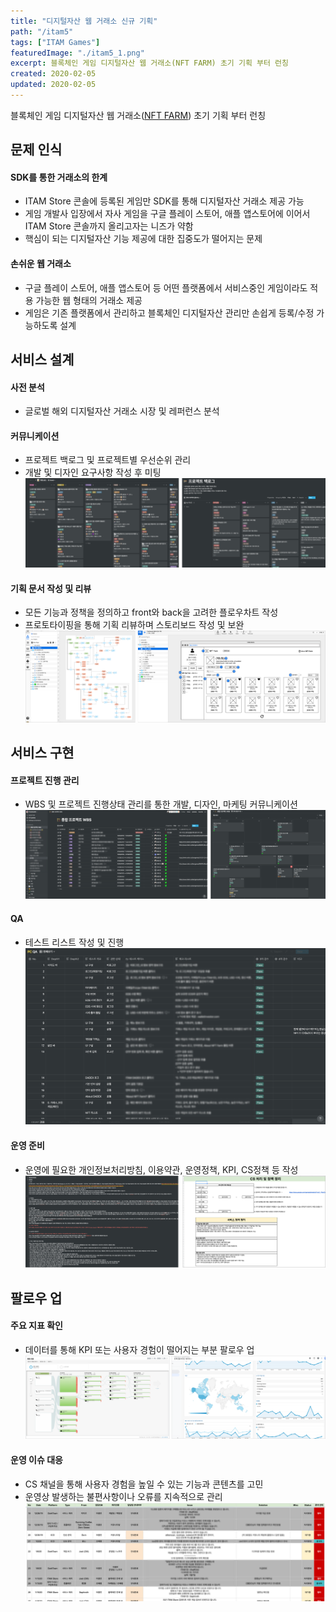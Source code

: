 ```yaml
---
title: "디지털자산 웹 거래소 신규 기획"
path: "/itam5"
tags: ["ITAM Games"]
featuredImage: "./itam5_1.png"
excerpt: 블록체인 게임 디지털자산 웹 거래소(NFT FARM) 초기 기획 부터 런칭
created: 2020-02-05
updated: 2020-02-05
---
```


블록체인 게임 디지털자산 웹 거래소(<a href="https://nft.farm" target="_blank">NFT FARM</a>) 초기 기획 부터 런칭

## 문제 인식

#### SDK를 통한 거래소의 한계

- ITAM Store 콘솔에 등록된 게임만 SDK를 통해 디지털자산 거래소 제공 가능
- 게임 개발사 입장에서 자사 게임을 구글 플레이 스토어, 애플 앱스토어에 이어서 ITAM Store 콘솔까지 올리고자는 니즈가 약함
- 핵심이 되는 디지털자산 기능 제공에 대한 집중도가 떨어지는 문제

#### 손쉬운 웹 거래소

- 구글 플레이 스토어, 애플 앱스토어 등 어떤 플랫폼에서 서비스중인 게임이라도 적용 가능한 웹 형태의 거래소 제공
- 게임은 기존 플랫폼에서 관리하고 블록체인 디지털자산 관리만 손쉽게 등록/수정 가능하도록 설계

## 서비스 설계

#### 사전 분석

- 글로벌 해외 디지털자산 거래소 시장 및 레퍼런스 분석

#### 커뮤니케이션

- 프로젝트 백로그 및 프로젝트별 우선순위 관리
- 개발 및 디자인 요구사항 작성 후 미팅
![itam5_2](./itam5_2.png)

#### 기획 문서 작성 및 리뷰

- 모든 기능과 정책을 정의하고 front와 back을 고려한 플로우차트 작성
- 프로토타이핑을 통해 기획 리뷰하며 스토리보드 작성 및 보완
![itam5_3](./itam5_3.png)

## 서비스 구현

#### 프로젝트 진행 관리

- WBS 및 프로젝트 진행상태 관리를 통한 개발, 디자인, 마케팅 커뮤니케이션
![itam5_4](./itam5_4.png)

#### QA

- 테스트 리스트 작성 및 진행
![itam5_5](./itam5_5.png)

#### 운영 준비

- 운영에 필요한 개인정보처리방침, 이용약관, 운영정책, KPI, CS정책 등 작성
![itam5_6](./itam5_6.png)

## 팔로우 업

#### 주요 지표 확인

- 데이터를 통해 KPI 또는 사용자 경험이 떨어지는 부분 팔로우 업
![itam5_8](./itam5_8.png)

#### 운영 이슈 대응

- CS 채널을 통해 사용자 경험을 높일 수 있는 기능과 콘텐츠를 고민
- 운영상 발생하는 불편사항이나 오류를 지속적으로 관리
![itam5_7](./itam5_7.png)
